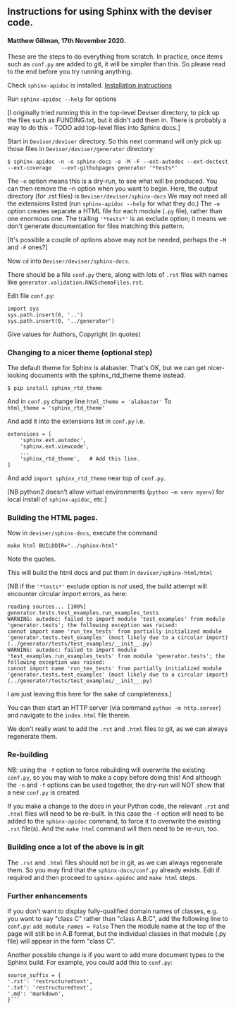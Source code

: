 ## Instructions for using Sphinx with the deviser code.
#### Matthew Gillman, 17th November 2020.

These are the steps to do everything from scratch.
In practice, once items such as `conf.py` are added to git, it will be simpler than this.
So please read to the end before you try running anything.

Check `sphinx-apidoc` is installed. [Installation instructions](https://www.sphinx-doc.org/en/master/usage/installation.html)

Run `sphinx-apidoc --help` for options  

[I originally tried running this in the top-level Deviser directory, to pick up the files such as FUNDING.txt, but it
didn't add them in. There is probably a way to do this - TODO add top-level files into Sphinx docs.]
 
Start in `Deviser/deviser` directory. 
So this next command will only pick up those files in `Deviser/deviser/generator` directory: 
 
`$ sphinx-apidoc -n -o sphinx-docs -e -M -F --ext-autodoc --ext-doctest --ext-coverage  
--ext-githubpages generator '*tests*'`  
 
The `–n` option means this is a dry-run, to see what will be produced. 
You can then remove the –n option when you want to begin.
Here, the output directory (for .rst files) is `Deviser/deviser/sphinx-docs`
We may not need all the extensions listed (run `sphinx-apidoc --help` for what they do.)
The `-e` option creates separate a HTML file for each module (`.py` file), rather than
one enormous one.
The trailing `'*tests*'` is an exclude option; it means we don't generate documentation
for files matching this pattern.

[It's possible a couple of options above may not be needed, perhaps the `-M` and `-F` ones?]
 
Now `cd` into `Deviser/deviser/sphinx-docs`.

There should be a file `conf.py` there, along with lots of `.rst` files with names like
`generator.validation.RNGSchemaFiles.rst`. 
 
Edit file `conf.py`: 
```
import sys 
sys.path.insert(0, '..') 
sys.path.insert(0, '../generator')
```
Give values for Authors, Copyright (in quotes)

### Changing to a nicer theme (optional step) 
The default theme for Sphinx is alabaster. That's OK, but we can get
nicer-looking documents with the sphinx_rtd_theme theme instead.

`$ pip install sphinx_rtd_theme` 

And in `conf.py` change line 
`html_theme = 'alabaster'` 
To  
`html_theme = 'sphinx_rtd_theme'` 
 
And add it into the extensions list in `conf.py` 
i.e.
``` 
extensions = [ 
    'sphinx.ext.autodoc', 
    'sphinx.ext.viewcode', 
    ...
    'sphinx_rtd_theme',   # Add this line.
]
```

And add `import sphinx_rtd_theme` near top of `conf.py`. 
 
[NB python2 doesn’t allow virtual environments (`python –m venv myenv`)
for local install of `sphinx-apidoc`, etc.] 


### Building the HTML pages.
 
Now in `deviser/sphinx-docs`, execute the command  
 
`make html BUILDDIR="../sphinx-html"`
 
Note the quotes. 
 
This will build the html docs and put them in `deviser/sphinx-html/html` 
 
[NB if the `'*tests*'` exclude option is *not* used, the build attempt will
encounter  circular import errors, as here:
```
reading sources... [100%] generator.tests.test_examples.run_examples_tests                                                               
WARNING: autodoc: failed to import module 'test_examples' from module 'generator.tests'; the following exception was raised: 
cannot import name 'run_tex_tests' from partially initialized module 'generator.tests.test_examples' (most likely due to a circular import) (../generator/tests/test_examples/__init__.py) 
WARNING: autodoc: failed to import module 'test_examples.run_examples_tests' from module 'generator.tests'; the following exception was raised: 
cannot import name 'run_tex_tests' from partially initialized module 'generator.tests.test_examples' (most likely due to a circular import) (../generator/tests/test_examples/__init__.py) 
```
I am just leaving this here for the sake of completeness.]

You can then start an HTTP server (via command `python -m http.server`) 
and navigate to the `index.html` file therein. 

We don't really want to add the `.rst` and `.html` files to git, as we can always
regenerate them.

### Re-building
NB: using the `-f` option to force rebuilding will overwrite the existing `conf.py`, so 
you may wish to make a copy before doing this! And although the `-n` and `-f` options
can be used together, the dry-run will NOT show that a new `conf.py` is created.

If you make a change to the docs in your Python code, the relevant `.rst` and `.html` files
will need to be re-built. In this case the `-f` option will need to be added to the 
`sphinx-apidoc` command, to force it to overwrite the existing `.rst` file(s). And the
`make html` command will then need to be re-run, too.

### Building once a lot of the above is in git
The `.rst` and `.html` files should not be in git, as we can always regenerate them.
So you may find that the `sphinx-docs/conf.py` already exists. Edit if required and then
proceed to `sphinx-apidoc` and `make html` steps.

### Further enhancements
If you don't want to display fully-qualified domain names of classes,
e.g. you want to say "class C" rather than "class A.B.C", add the following
line to `conf.py`:
 `add_module_names = False`
Then the module name at the top of the page will still be in A.B format,
but the individual classes in that module (.py file) will appear in
the form "class C".
 
Another possible change is if you want to add more document types to the
Sphinx build. For example, you could add this to `conf.py`:
```
source_suffix = {
'.rst': 'restructuredtext',
'.txt': 'restructuredtext',
'.md': 'markdown',
}``` 
